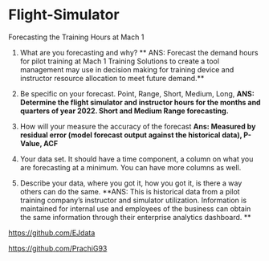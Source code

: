 # Flight-Simulator
Forecasting the Training Hours at Mach 1
1. What are you forecasting and why?
** ANS: Forecast the demand hours for pilot training at Mach 1 Training Solutions to create a tool management may use in decision making for training device and instructor resource allocation to meet future demand.**

2. Be specific on your forecast. Point, Range, Short, Medium, Long,
**ANS: Determine the flight simulator and instructor hours for the months and quarters of year 2022.  Short and Medium Range forecasting.**

3. How will your measure the accuracy of the forecast
**Ans: Measured by residual error (model forecast output against the historical data), P-Value, ACF**

4. Your data set. It should have a time component, a column on what you are forecasting at a minimum. You can have more columns as well.

5. Describe your data, where you got it, how you got it, is there a way others can do the same.
**ANS:  This is historical data from a pilot training company’s instructor and simulator utilization.  Information is maintained for internal use and employees of the business can obtain the same information through their enterprise analytics dashboard.
**

https://github.com/EJdata

https://github.com/PrachiG93
